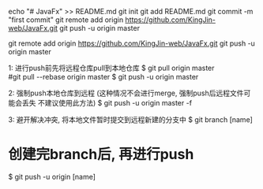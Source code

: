 echo "# JavaFx" >> README.md
git init
git add README.md
git commit -m "first commit"
git remote add origin https://github.com/KingJin-web/JavaFx.git
git push -u origin master
                
                
git remote add origin https://github.com/KingJin-web/JavaFx.git
git push -u origin master

1: 进行push前先将远程仓库pull到本地仓库
$ git pull origin master    
#git pull --rebase origin master
$ git push -u origin master
 
2: 强制push本地仓库到远程 (这种情况不会进行merge, 强制push后远程文件可能会丢失 不建议使用此方法)
$ git push -u origin master -f
 
3: 避开解决冲突, 将本地文件暂时提交到远程新建的分支中
$ git branch [name]
# 创建完branch后, 再进行push
$ git push -u origin [name] 